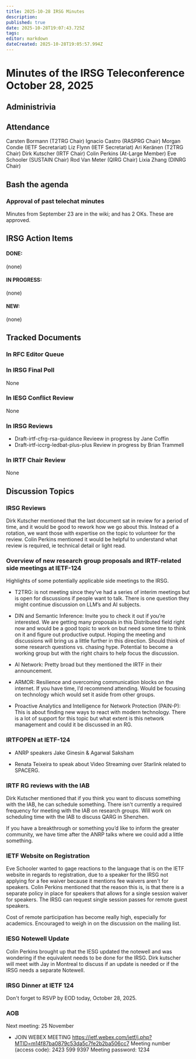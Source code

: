 ```yaml
---
title: 2025-10-28 IRSG Minutes
description: 
published: true
date: 2025-10-28T19:07:43.725Z
tags: 
editor: markdown
dateCreated: 2025-10-28T19:05:57.994Z
---
```


# Minutes of the IRSG Teleconference October 28, 2025
## Administrivia
## Attendance

Carsten Bormann (T2TRG Chair)
Ignacio Castro (RASPRG Chair)
Morgan Condie (IETF Secretariat)
Liz Flynn (IETF Secretariat)
Ari Keränen (T2TRG Chair)
Dirk Kutscher (IRTF Chair)
Colin Perkins (At-Large Member)
Eve Schooler (SUSTAIN Chair)
Rod Van Meter (QIRG Chair)
Lixia Zhang (DINRG Chair)

## Bash the agenda

### Approval of past telechat minutes
Minutes from September 23 are in the wiki; and has 2 OKs. These are approved.
## IRSG Action Items
#### DONE:
(none)
#### IN PROGRESS:
(none)
#### NEW:
(none)

## Tracked Documents
### In RFC Editor Queue

### In IRSG Final Poll
None
### In IESG Conflict Review
None
### In IRSG Reviews
- Draft-irtf-cfrg-rsa-guidance
Revieew in progress by Jane Coffin
- Draft-irtf-iccrg-ledbat-plus-plus
Review in progress by Brian Trammell

### In IRTF Chair Review
None
## Discussion Topics
### IRSG Reviews
Dirk Kutscher mentioned that the last document sat in review for a period of time, and it would be good to rework how we go about this. Instead of a rotation, we want those with expertise on the topic to volunteer for the review. Colin Perkins mentioned it would be helpful to understand what review is required, ie technical detail or light read. 
 
### Overview of new research group proposals and IRTF-related side meetings at IETF-124

Highlights of some potentially applicable side meetings to the IRSG.

- T2TRG: is not meeting since they’ve had a series of interim meetings but is open for discussions if people want to talk. There is one question they might continue discussion on LLM’s and AI subjects. 


- DIN and Semantic Inference: Invite you to check it out if you’re interested. We are getting many proposals in this Distributed field right now and would be a good topic to work on but need some time to think on it and figure out productive output. Hoping the meeting and discussions will bring us a little further in this direction. Should think of some research questions vs. chasing hype. Potential to become a working group but with the right chairs to help focus the discussion.


- AI Network: Pretty broad but they mentioned the IRTF in their announcement. 


- ARMOR: Resilience and overcoming communication blocks on the internet. If you have time, I’d recommend attending. Would be focusing on technology which would set it aside from other groups. 


- Proactive Analytics and Intelligence for Network Protection (PAIN-P): This is about finding new ways to react with modern technology. There is a lot of support for this topic but what extent is this network management and could it be discussed in an RG.


### IRTFOPEN at IETF-124
- ANRP speakers Jake Ginesin & Agarwal Saksham

- Renata Teixeira to speak about Video Streaming over Starlink related to SPACERG.

### IRTF RG reviews with the IAB
Dirk Kutscher mentioned that if you think you want to discuss something with the IAB, he can schedule something. There isn't currently a required frequency for meeting with the IAB on research groups. Will work on scheduling time with the IAB to discuss QARG in Shenzhen.

If you have a breakthrough or something you’d like to inform the greater community, we have time after the ANRP talks where we could add a little something.  


### IETF Website on Registration
Eve Schooler wanted to gage reactions to the language that is on the IETF website in regards to registration, due to a speaker for the IRSG not applying for a fee waiver because it mentions fee waivers aren't for speakers. Colin Perkins mentioned that the reason this is, is that there is a separate policy in place for speakers that allows for a single session waiver for speakers. The IRSG can request single session passes for remote guest speakers.

Cost of remote participation has become really high, especially for academics. Encouraged to weigh in on the discussion on the mailing list.

### IESG Notewell Update

Colin Perkins brought up that the IESG updated the notewell and was wondering if the equivalent needs to be done for the IRSG. Dirk kutscher will meet with Jay in Montreal to discuss if an update is needed or if the IRSG needs a separate Notewell. 

### IRSG Dinner at IETF 124
Don't forget to RSVP by EOD today, October 28, 2025.

### AOB
Next meeting: 25 November
- JOIN WEBEX MEETING
https://ietf.webex.com/ietf/j.php?MTID=m14f87ba0879c53da5c7fe2b2ba506cc7
Meeting number (access code): 2423 599 9397
Meeting password: 1234
